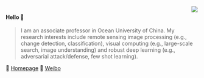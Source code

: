 <img align="right" src="https://github-readme-stats.vercel.app/api?username=summitgao&show_icons=true&icon_color=805AD5&text_color=718096&bg_color=ffffff&hide_title=true" />

#### Hello 👏

> I am an associate professor in Ocean University of China. My research interests include remote sensing image processing (e.g., change detection, classification), visual computing (e.g., large-scale search, image understanding) and robust deep learning (e.g., adversarial attack/defense, few shot learning).

🔗 [Homepage](http://feng-gao.cn) 🔗 [Weibo](https://www.weibo.com/summitgao)
